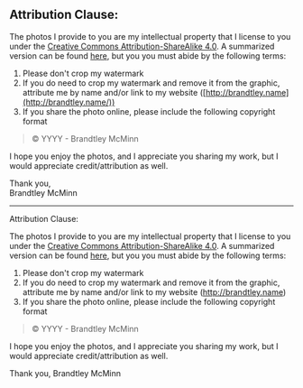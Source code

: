 
## Attribution Clause:

The photos I provide to you are my intellectual property that I license to you under the [Creative Commons Attribution-ShareAlike 4.0](https://creativecommons.org/licenses/by-sa/4.0/legalcode.txt). A summarized version can be found [here](https://creativecommons.org/licenses/by-sa/4.0/), but you you must abide by the following terms:

1. Please don't crop my watermark
1. If you do need to crop my watermark and remove it from the graphic, attribute me by name and/or link to my website ([http://brandtley.name](http://brandtley.name/))
1. If you share the photo online, please include the following copyright format

> &copy; YYYY - Brandtley McMinn

I hope you enjoy the photos, and I appreciate you sharing my work, but I would appreciate credit/attribution as well.

Thank you,<br>
Brandtley McMinn




-----


<p>Attribution Clause:</p>

<p>The photos I provide to you are my intellectual property that I license to you under the <a href="https://creativecommons.org/licenses/by-sa/4.0/legalcode.txt">Creative Commons Attribution-ShareAlike 4.0</a>. A summarized version can be found <a href="https://creativecommons.org/licenses/by-sa/4.0/">here</a>, but you you must abide by the following terms:</p>

<ol>
<li>Please don't crop my watermark</li>
<li>If you do need to crop my watermark and remove it from the graphic, attribute me by name and/or link to my website (<a href="http://brandtley.name/">http://brandtley.name</a>)</li>
<li>If you share the photo online, please include the following copyright format</li>
</ol>

<blockquote>
  <p>&copy; YYYY - Brandtley McMinn</p>
</blockquote>

<p>I hope you enjoy the photos, and I appreciate you sharing my work, but I would appreciate credit/attribution as well.</p>

<p>Thank you,
Brandtley McMinn</p>

